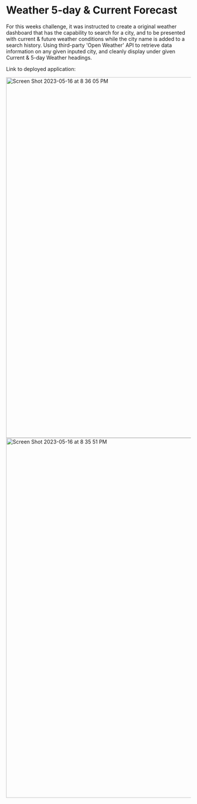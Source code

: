 # Weather 5-day & Current Forecast

For this weeks challenge, it was instructed to create a original weather dashboard that has the capability to search for a city, and to be presented with current & future weather conditions while the city name is added to a search history. Using third-party 'Open Weather' API to retrieve data information on any given inputed city, and cleanly display under given Current & 5-day Weather headings.

Link to deployed application: 

<img width="984" alt="Screen Shot 2023-05-16 at 8 36 05 PM" src="https://github.com/mika111420/weather-week-forecast/assets/128564443/3842d903-72e7-4177-ad03-c64ecf7789b7">

<img width="982" alt="Screen Shot 2023-05-16 at 8 35 51 PM" src="https://github.com/mika111420/weather-week-forecast/assets/128564443/f4547385-a058-4a87-a33b-0708eeb7b8d8">
